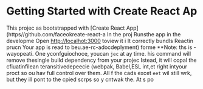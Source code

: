 # Getting Started with Create React Ap
This projec as bootstrapped with
[Create React App](https//github.com/faceokreate-react-a
In the proj
Runsthe app in the developme
Open [http://localhot:3000](http://ocalhost:3000) toview it i
It correctly bundls Reactin prucn
Your app is read to beu.ae-rc-adocdeplyment) forme 
**Note: ths is  -wayopeati. One yconfguiochoce, youcan `jec` at ay time. his command will remove thesingle build dependency from your projec
Istead, it will copal the cfiuatinfilean teransitivedepeecie (webpak, Babel,ESL
int,et right intyour proct so ou hav
full control over them. All f the cads excet `eet` wil still wrk, but they ill 
pont to the cpied scrps so y cntwak the. At s po
